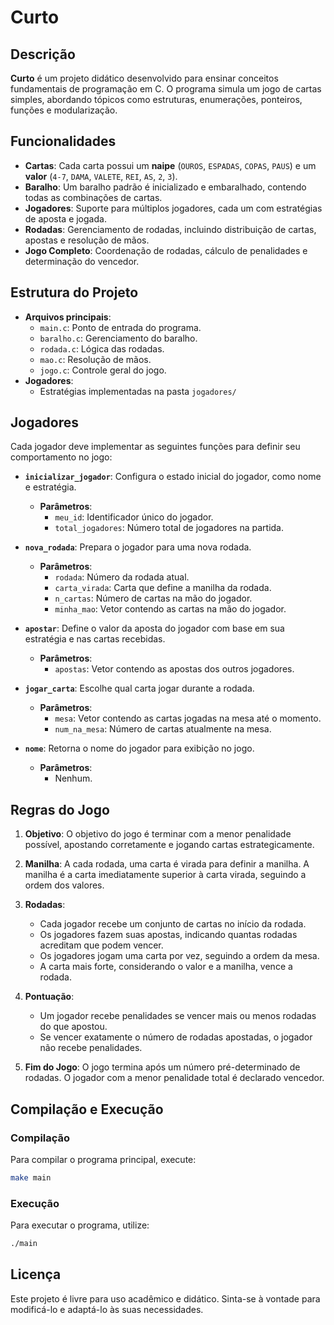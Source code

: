 # Curto

## Descrição
**Curto** é um projeto didático desenvolvido para ensinar conceitos fundamentais de programação em C. O programa simula um jogo de cartas simples, abordando tópicos como estruturas, enumerações, ponteiros, funções e modularização.



## Funcionalidades
- **Cartas**: Cada carta possui um **naipe** (`OUROS`, `ESPADAS`, `COPAS`, `PAUS`) e um **valor** (`4-7`, `DAMA`, `VALETE`, `REI`, `AS`, `2`, `3`).
- **Baralho**: Um baralho padrão é inicializado e embaralhado, contendo todas as combinações de cartas.
- **Jogadores**: Suporte para múltiplos jogadores, cada um com estratégias de aposta e jogada.
- **Rodadas**: Gerenciamento de rodadas, incluindo distribuição de cartas, apostas e resolução de mãos.
- **Jogo Completo**: Coordenação de rodadas, cálculo de penalidades e determinação do vencedor.

## Estrutura do Projeto
- **Arquivos principais**:
  - `main.c`: Ponto de entrada do programa.
  - `baralho.c`: Gerenciamento do baralho.
  - `rodada.c`: Lógica das rodadas.
  - `mao.c`: Resolução de mãos.
  - `jogo.c`: Controle geral do jogo.
- **Jogadores**:
  - Estratégias implementadas na pasta `jogadores/`

## Jogadores
Cada jogador deve implementar as seguintes funções para definir seu comportamento no jogo:

- **`inicializar_jogador`**: Configura o estado inicial do jogador, como nome e estratégia.
  - **Parâmetros**:
    - `meu_id`: Identificador único do jogador.
    - `total_jogadores`: Número total de jogadores na partida.

- **`nova_rodada`**: Prepara o jogador para uma nova rodada.
  - **Parâmetros**:
    - `rodada`: Número da rodada atual.
    - `carta_virada`: Carta que define a manilha da rodada.
    - `n_cartas`: Número de cartas na mão do jogador.
    - `minha_mao`: Vetor contendo as cartas na mão do jogador.

- **`apostar`**: Define o valor da aposta do jogador com base em sua estratégia e nas cartas recebidas.
  - **Parâmetros**:
    - `apostas`: Vetor contendo as apostas dos outros jogadores.

- **`jogar_carta`**: Escolhe qual carta jogar durante a rodada.
  - **Parâmetros**:
    - `mesa`: Vetor contendo as cartas jogadas na mesa até o momento.
    - `num_na_mesa`: Número de cartas atualmente na mesa.

- **`nome`**: Retorna o nome do jogador para exibição no jogo.
  - **Parâmetros**:
    - Nenhum.

## Regras do Jogo

1. **Objetivo**: O objetivo do jogo é terminar com a menor penalidade possível, apostando corretamente e jogando cartas estrategicamente.

2. **Manilha**: A cada rodada, uma carta é virada para definir a manilha. A manilha é a carta imediatamente superior à carta virada, seguindo a ordem dos valores.

3. **Rodadas**:
   - Cada jogador recebe um conjunto de cartas no início da rodada.
   - Os jogadores fazem suas apostas, indicando quantas rodadas acreditam que podem vencer.
   - Os jogadores jogam uma carta por vez, seguindo a ordem da mesa.
   - A carta mais forte, considerando o valor e a manilha, vence a rodada.

4. **Pontuação**:
   - Um jogador recebe penalidades se vencer mais ou menos rodadas do que apostou.
   - Se vencer exatamente o número de rodadas apostadas, o jogador não recebe penalidades.

5. **Fim do Jogo**: O jogo termina após um número pré-determinado de rodadas. O jogador com a menor penalidade total é declarado vencedor.

## Compilação e Execução

### Compilação
Para compilar o programa principal, execute:
```bash
make main
```

### Execução
Para executar o programa, utilize:
```bash
./main
```

## Licença
Este projeto é livre para uso acadêmico e didático. Sinta-se à vontade para modificá-lo e adaptá-lo às suas necessidades.
